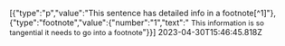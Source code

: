 [{"type":"p","value":"This sentence has detailed info in a footnote[^1]"},{"type":"footnote","value":{"number":"1","text":" <span style='font-size:0.91em'>This information is so tangential it needs to go into a footnote</span>"}}] 2023-04-30T15:46:45.818Z